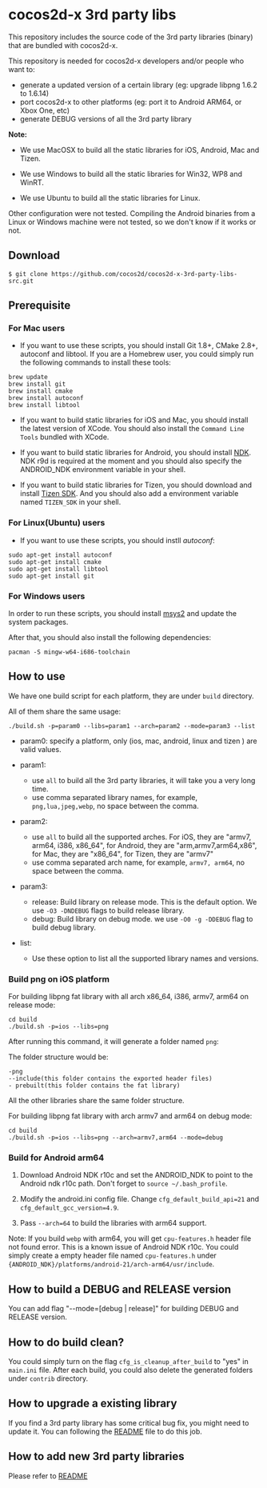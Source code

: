 cocos2d-x 3rd party libs
========================

This repository includes the source code of the 3rd party libraries (binary) that are bundled with cocos2d-x.

This repository is needed for cocos2d-x developers and/or people who want to:

* generate a updated version of a certain library (eg: upgrade libpng 1.6.2 to 1.6.14)
* port cocos2d-x to other platforms (eg: port it to Android ARM64, or Xbox One, etc)
* generate DEBUG versions of all the 3rd party library


**Note:**

- We use MacOSX to build all the static libraries for iOS, Android, Mac and Tizen.

- We use Windows to build all the static libraries for Win32, WP8 and WinRT.

- We use Ubuntu to build all the static libraries for Linux.

Other configuration were not tested. Compiling the Android binaries from a Linux
or Windows machine were not tested, so we don't know if it works or not.

## Download

    $ git clone https://github.com/cocos2d/cocos2d-x-3rd-party-libs-src.git

## Prerequisite
### For Mac users
- If you want to use these scripts, you should install Git 1.8+, CMake 2.8+, autoconf and libtool.
If you are a Homebrew user, you could simply run the following commands to install these tools:

```
brew update
brew install git
brew install cmake
brew install autoconf
brew install libtool
```

- If you want to build static libraries for iOS and Mac, you should install the latest version of XCode.  You should also install the `Command Line Tools` bundled with XCode.


- If you want to build static libraries for Android, you should install [NDK](https://developer.android.com/tools/sdk/ndk/index.html). NDK r9d is required at the moment and you should also specify the ANDROID_NDK environment variable in your shell.

- If you want to build static libraries for Tizen, you should download and install [Tizen SDK](https://developer.tizen.org/downloads/tizen-sdk). And you should also add a environment variable named `TIZEN_SDK` in your shell.

### For Linux(Ubuntu) users
- If you want to use these scripts, you should instll *autoconf*:

```
sudo apt-get install autoconf
sudo apt-get install cmake
sudo apt-get install libtool
sudo apt-get install git
```

### For Windows users
In order to run these scripts, you should install [msys2](http://msys2.github.io/) and update the system packages.

After that, you should also install the following dependencies:

```
pacman -S mingw-w64-i686-toolchain

```

## How to use
We have one build script for each platform, they are under `build` directory.

All of them share the same usage:

```
./build.sh -p=param0 --libs=param1 --arch=param2 --mode=param3 --list
```

- param0: specify a platform, only (ios, mac, android, linux and tizen ) are valid values.

- param1:
    - use `all` to build all the 3rd party libraries, it will take you a very long time.
    - use comma separated library names, for example, `png,lua,jpeg,webp`,  no space between the comma.

- param2:
    - use `all` to build all the supported arches. For iOS, they are "armv7, arm64, i386, x86_64", for Android, they are "arm,armv7,arm64,x86", for Mac, they are "x86_64", for Tizen, they are "armv7"
    - use comma separated arch name, for example, `armv7, arm64`, no space between the comma.

- param3:
    - release:  Build library on release mode. This is the default option. We use `-O3 -DNDEBUG` flags to build release library.
    - debug:  Build library on debug mode. we use `-O0 -g -DDEBUG` flag to build debug library.

- list:
    - Use these option to list all the supported library names and versions.

### Build png on iOS platform
For building libpng fat library with all arch x86_64, i386, armv7, arm64 on release mode:

```
cd build
./build.sh -p=ios --libs=png
```

After running this command, it will generate a folder named `png`:

The folder structure would be:

```
-png
--include(this folder contains the exported header files)
- prebuilt(this folder contains the fat library)
```

All the other libraries share the same folder structure.

For building libpng fat library with arch armv7 and arm64 on debug mode:

```
cd build
./build.sh -p=ios --libs=png --arch=armv7,arm64 --mode=debug
```

### Build for Android arm64

1. Download Android NDK r10c and set the ANDROID_NDK to point to the Android ndk r10c path. Don't forget to `source ~/.bash_profile`.

2. Modify the android.ini config file. Change `cfg_default_build_api=21` and `cfg_default_gcc_version=4.9`.

3. Pass `--arch=64` to build the libraries with arm64 support.

Note:
If you build `webp` with arm64, you will get `cpu-features.h` header file not found error. This is a known issue of Android NDK r10c. You could simply create a empty header file
named `cpu-features.h` under `{ANDROID_NDK}/platforms/android-21/arch-arm64/usr/include`.


## How to build a DEBUG and RELEASE version
You can add flag "--mode=[debug | release]" for building DEBUG and RELEASE version.

## How to do build clean?
You could simply turn on the flag `cfg_is_cleanup_after_build` to "yes" in `main.ini` file.
After each build, you could also delete the generated folders under `contrib` directory.


## How to upgrade a existing library
If you find a 3rd party library has some critical bug fix, you might need to update it.
You can following the [README](./contrib/src/README) file to do this job.

## How to add new 3rd party libraries
Please refer to [README](./contrib/src/README)
